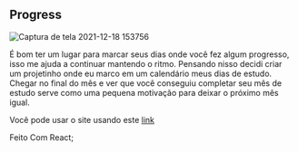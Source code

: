 ## Progress
![Captura de tela 2021-12-18 153756](https://user-images.githubusercontent.com/88716893/146652315-02c65710-05c3-4f2e-9768-4eef00d6230e.jpg)

É bom ter um lugar para marcar seus dias onde você fez algum progresso, isso me ajuda a continuar mantendo o ritmo. Pensando nisso decidi criar um projetinho onde eu marco em um calendário meus dias de estudo. Chegar no final do mês e ver que você conseguiu completar seu mês de estudo serve como uma pequena motivação para deixar o próximo mês igual.

Você pode usar o site usando este [link](https://progress-nine.vercel.app/)

Feito Com React;
